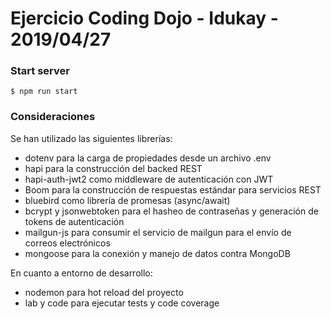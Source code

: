 Ejercicio Coding Dojo - Idukay - 2019/04/27
===

### Start server

``` 
$ npm run start
```

### Consideraciones

Se han utilizado las siguientes librerías:

- dotenv para la carga de propiedades desde un archivo .env
- hapi para la construcción del backed REST
- hapi-auth-jwt2 como middleware de autenticación con JWT
- Boom para la construcción de respuestas estándar para servicios REST
- bluebird como librería de promesas (async/await)
- bcrypt y jsonwebtoken para el hasheo de contraseñas y generación de tokens de autenticación
- mailgun-js para consumir el servicio de mailgun para el envío de correos electrónicos
- mongoose para la conexión y manejo de datos contra MongoDB

En cuanto a entorno de desarrollo:

- nodemon para hot reload del proyecto
- lab y code para ejecutar tests y code coverage


